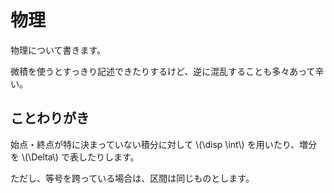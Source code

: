 # 物理

物理について書きます。

微積を使うとすっきり記述できたりするけど、逆に混乱することも多々あって辛い。

## ことわりがき

始点・終点が特に決まっていない積分に対して \\(\disp \int\\) を用いたり、増分を \\(\Delta\\) で表したりします。

ただし、等号を跨っている場合は、区間は同じものとします。

